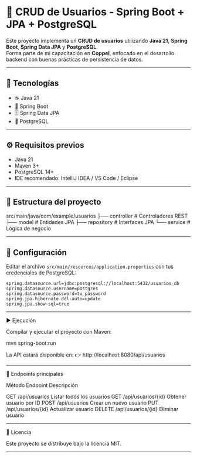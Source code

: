 # 📌 CRUD de Usuarios - Spring Boot + JPA + PostgreSQL

Este proyecto implementa un **CRUD de usuarios** utilizando **Java 21**, **Spring Boot**, **Spring Data JPA** y **PostgreSQL**.  
Forma parte de mi capacitación en **Coppel**, enfocado en el desarrollo backend con buenas prácticas de persistencia de datos.

---

## 🚀 Tecnologías
- ☕ Java 21  
- 🌱 Spring Boot  
- 🗄️ Spring Data JPA  
- 🐘 PostgreSQL  

---

## ⚙️ Requisitos previos
- Java 21  
- Maven 3+  
- PostgreSQL 14+  
- IDE recomendado: IntelliJ IDEA / VS Code / Eclipse  

---

## 📂 Estructura del proyecto

src/main/java/com/example/usuarios ├── controller   # Controladores REST ├── model        # Entidades JPA ├── repository   # Interfaces JPA └── service      # Lógica de negocio

---

## 🔧 Configuración

Editar el archivo `src/main/resources/application.properties` con tus credenciales de PostgreSQL:

```properties
spring.datasource.url=jdbc:postgresql://localhost:5432/usuarios_db
spring.datasource.username=postgres
spring.datasource.password=tu_password
spring.jpa.hibernate.ddl-auto=update
spring.jpa.show-sql=true
```


---

▶️ Ejecución

Compilar y ejecutar el proyecto con Maven:

mvn spring-boot:run

La API estará disponible en:
👉 http://localhost:8080/api/usuarios


---

📌 Endpoints principales

Método	Endpoint	Descripción

GET	/api/usuarios	Listar todos los usuarios
GET	/api/usuarios/{id}	Obtener usuario por ID
POST	/api/usuarios	Crear un nuevo usuario
PUT	/api/usuarios/{id}	Actualizar usuario
DELETE	/api/usuarios/{id}	Eliminar usuario

---

📝 Licencia

Este proyecto se distribuye bajo la licencia MIT.

---
